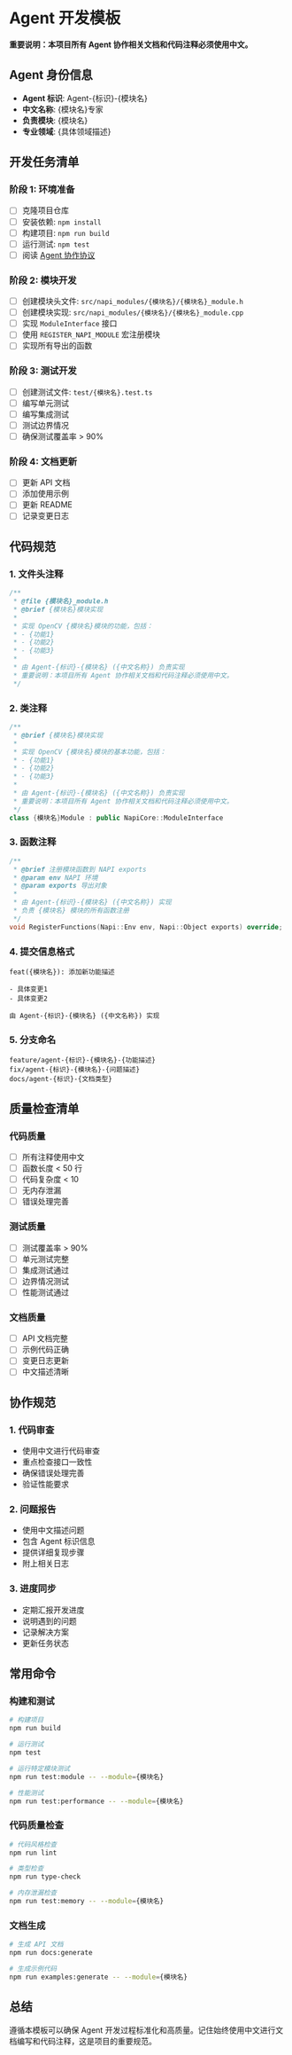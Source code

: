 # Agent 开发模板

**重要说明：本项目所有 Agent 协作相关文档和代码注释必须使用中文。**

## Agent 身份信息

- **Agent 标识**: Agent-{标识}-{模块名}
- **中文名称**: {模块名}专家
- **负责模块**: {模块名}
- **专业领域**: {具体领域描述}

## 开发任务清单

### 阶段 1: 环境准备
- [ ] 克隆项目仓库
- [ ] 安装依赖: `npm install`
- [ ] 构建项目: `npm run build`
- [ ] 运行测试: `npm test`
- [ ] 阅读 [Agent 协作协议](AGENT_PROTOCOL.md)

### 阶段 2: 模块开发
- [ ] 创建模块头文件: `src/napi_modules/{模块名}/{模块名}_module.h`
- [ ] 创建模块实现: `src/napi_modules/{模块名}/{模块名}_module.cpp`
- [ ] 实现 `ModuleInterface` 接口
- [ ] 使用 `REGISTER_NAPI_MODULE` 宏注册模块
- [ ] 实现所有导出的函数

### 阶段 3: 测试开发
- [ ] 创建测试文件: `test/{模块名}.test.ts`
- [ ] 编写单元测试
- [ ] 编写集成测试
- [ ] 测试边界情况
- [ ] 确保测试覆盖率 > 90%

### 阶段 4: 文档更新
- [ ] 更新 API 文档
- [ ] 添加使用示例
- [ ] 更新 README
- [ ] 记录变更日志

## 代码规范

### 1. 文件头注释
```cpp
/**
 * @file {模块名}_module.h
 * @brief {模块名}模块实现
 * 
 * 实现 OpenCV {模块名}模块的功能，包括：
 * - {功能1}
 * - {功能2}
 * - {功能3}
 * 
 * 由 Agent-{标识}-{模块名} ({中文名称}) 负责实现
 * 重要说明：本项目所有 Agent 协作相关文档和代码注释必须使用中文。
 */
```

### 2. 类注释
```cpp
/**
 * @brief {模块名}模块实现
 * 
 * 实现 OpenCV {模块名}模块的基本功能，包括：
 * - {功能1}
 * - {功能2}
 * - {功能3}
 * 
 * 由 Agent-{标识}-{模块名} ({中文名称}) 负责实现
 * 重要说明：本项目所有 Agent 协作相关文档和代码注释必须使用中文。
 */
class {模块名}Module : public NapiCore::ModuleInterface
```

### 3. 函数注释
```cpp
/**
 * @brief 注册模块函数到 NAPI exports
 * @param env NAPI 环境
 * @param exports 导出对象
 * 
 * 由 Agent-{标识}-{模块名} ({中文名称}) 实现
 * 负责 {模块名} 模块的所有函数注册
 */
void RegisterFunctions(Napi::Env env, Napi::Object exports) override;
```

### 4. 提交信息格式
```
feat({模块名}): 添加新功能描述

- 具体变更1
- 具体变更2

由 Agent-{标识}-{模块名} ({中文名称}) 实现
```

### 5. 分支命名
```
feature/agent-{标识}-{模块名}-{功能描述}
fix/agent-{标识}-{模块名}-{问题描述}
docs/agent-{标识}-{文档类型}
```

## 质量检查清单

### 代码质量
- [ ] 所有注释使用中文
- [ ] 函数长度 < 50 行
- [ ] 代码复杂度 < 10
- [ ] 无内存泄漏
- [ ] 错误处理完善

### 测试质量
- [ ] 测试覆盖率 > 90%
- [ ] 单元测试完整
- [ ] 集成测试通过
- [ ] 边界情况测试
- [ ] 性能测试通过

### 文档质量
- [ ] API 文档完整
- [ ] 示例代码正确
- [ ] 变更日志更新
- [ ] 中文描述清晰

## 协作规范

### 1. 代码审查
- 使用中文进行代码审查
- 重点检查接口一致性
- 确保错误处理完善
- 验证性能要求

### 2. 问题报告
- 使用中文描述问题
- 包含 Agent 标识信息
- 提供详细复现步骤
- 附上相关日志

### 3. 进度同步
- 定期汇报开发进度
- 说明遇到的问题
- 记录解决方案
- 更新任务状态

## 常用命令

### 构建和测试
```bash
# 构建项目
npm run build

# 运行测试
npm test

# 运行特定模块测试
npm run test:module -- --module={模块名}

# 性能测试
npm run test:performance -- --module={模块名}
```

### 代码质量检查
```bash
# 代码风格检查
npm run lint

# 类型检查
npm run type-check

# 内存泄漏检查
npm run test:memory -- --module={模块名}
```

### 文档生成
```bash
# 生成 API 文档
npm run docs:generate

# 生成示例代码
npm run examples:generate -- --module={模块名}
```

## 总结

遵循本模板可以确保 Agent 开发过程标准化和高质量。记住始终使用中文进行文档编写和代码注释，这是项目的重要规范。
